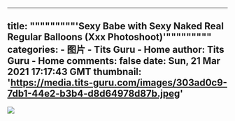 
---
title: """""""""'Sexy Babe with Sexy Naked Real Regular Balloons (Xxx Photoshoot)'"""""""""
categories: 
    - 图片
    - Tits Guru - Home
author: Tits Guru - Home
comments: false
date: Sun, 21 Mar 2021 17:17:43 GMT
thumbnail: 'https://media.tits-guru.com/images/303ad0c9-7db1-44e2-b3b4-d8d64978d87b.jpeg'
---

<div>   
<img src="https://media.tits-guru.com/images/303ad0c9-7db1-44e2-b3b4-d8d64978d87b.jpeg" referrerpolicy="no-referrer">  
</div>
            